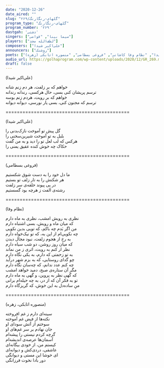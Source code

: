 ```yaml
---
date: "2020-12-26"
date_aired: ""
slug: "گلهای-رنگارنگ/۲۶۹"
program_type: "گلهای-رنگارنگ"
program_number: '۲۶۹'
dastgah: 'دشتی'
singers: ["سیما بینا", "قوامی"]
players: ["لطف‌الله مجد"]
composers: ["علی‌اکبر شیدا"]
announcers: ["روشنک"]
poets: ["علی‌اکبر شیدا", "نظام وفا کاشانی", "فروغی بسطامی", "منصوره اتابکی (زهره)"]
audio_url: https://golhaprogram.com/wp-content/uploads/2020/12/GR_269.mp3
draft: false
---
```


(علی‌اکبر شیدا)  

خواهم که بر زلفت، هر دم زنم شانه  
ترسم پریشان کنی بسی، حال هرکسی، رندانه رندانه  
خواهم که بر رویت، هردم زنم بوسه  
ترسم که مجنون کنی، بسی یار نورسی، دیوانه دیوانه  

============================================  

(علی‌اکبر شیدا)  

گل پیش تو آموخت نازک‌بدنی را  
بلبل به تو آموخت شیرین‌سخنی را  
هرکس که لب لعل تو را دید و به من گفت  
حکاک چه خوش کنده عقیق یمنی را  

============================================  

(فروغی بسطامی)  

ما دل خود را به دست شوق شکستیم  
هر شکنش را به تار زلف تو بستیم  
در پی پیوند حلقه‌ی سر زلفت  
رشته‌ی الفت ز هرچه بود گسستیم  

============================================  

(نظام وفا)  

نظری به رویش امشب، نظری به ماه دارم  
که میان ماه و رویش، بسی اشتباه دارم  
من اگر بَدم چه باکم، که تویی بدین نکویی  
چه نکویی‌ام از این به، که تو نیک‌خواه دارم  
به رخ از هجوم زلفت، نبود مجال دیدن  
که میان روز روشن، دو شب سیاه دارم  
نظر ار کنم به رویت، اثری ز من نماند  
به تو زحمتی که دارم، به یکی نگاه دارم  
چو گدای روستایی، که به بزم شهر درآید  
چه کنم عدد ندانم، که چه‌سان نگاه دارم  
مگر آن ستاره‌ی صبح، دمید خواهد امشب  
که گهی نظر به پروین، و گهی به ماه دارم  
تو به فکر آن که از در، به چه حیله‌ام برانی  
منِ ساده‌دل به این خوش، که گریزگاه دارم  

============================================  

(منصوره اتابکی، زهره)  

سینه‌ای دارم ز غم افروخته  
نکته‌ها از فیض غم آموخته  
سوختم از آتش سودای او  
جان نهادم بر سر غم‌های او  
گرچه کردم نیستی را پیشه‌ام  
آسمان‌ها عرصه‌ی اندیشه‌ام  
کیستم من، از خودی بیگانه‌ای  
عاشقی، دردی‌کش و دیوانه‌ای  
ای خوشا این مستی و دیوانگی  
دور بادا نخوت فرزانگی  
